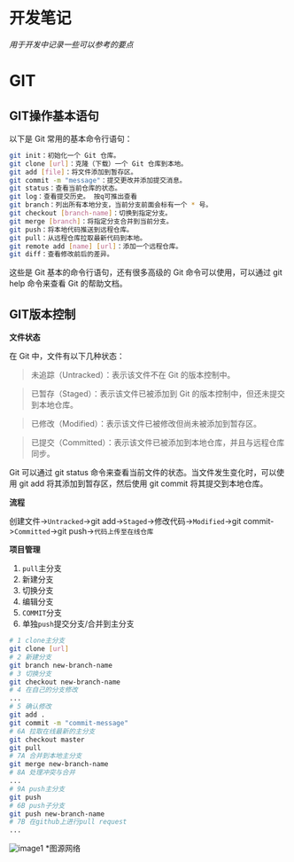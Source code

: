 # 开发笔记

*用于开发中记录一些可以参考的要点*

# GIT

## GIT操作基本语句

以下是 Git 常用的基本命令行语句：

```bash
git init：初始化一个 Git 仓库。
git clone [url]：克隆（下载）一个 Git 仓库到本地。
git add [file]：将文件添加到暂存区。
git commit -m "message"：提交更改并添加提交消息。
git status：查看当前仓库的状态。
git log：查看提交历史。 按q可推出查看
git branch：列出所有本地分支，当前分支前面会标有一个 * 号。
git checkout [branch-name]：切换到指定分支。
git merge [branch]：将指定分支合并到当前分支。
git push：将本地代码推送到远程仓库。
git pull：从远程仓库拉取最新代码到本地。
git remote add [name] [url]：添加一个远程仓库。
git diff：查看修改前后的差异。
```

这些是 Git 基本的命令行语句，还有很多高级的 Git 命令可以使用，可以通过 git help 命令来查看 Git 的帮助文档。

## GIT版本控制

**文件状态**

在 Git 中，文件有以下几种状态：

> 未追踪（Untracked）：表示该文件不在 Git 的版本控制中。

> 已暂存（Staged）：表示该文件已被添加到 Git 的版本控制中，但还未提交到本地仓库。

> 已修改（Modified）：表示该文件已被修改但尚未被添加到暂存区。

> 已提交（Committed）：表示该文件已被添加到本地仓库，并且与远程仓库同步。

Git 可以通过 git status 命令来查看当前文件的状态。当文件发生变化时，可以使用 git add 将其添加到暂存区，然后使用 git commit 将其提交到本地仓库。

**流程**

创建文件->`Untracked`->git add->`Staged`->修改代码->`Modified`->git commit->`Committed`->git push->`代码上传至在线仓库`

**项目管理**

1. `pull`主分支
2. 新建分支
3. 切换分支
4. 编辑分支
5. `COMMIT`分支
6. 单独`push`提交分支/合并到主分支

```bash
# 1 clone主分支
git clone [url]
# 2 新建分支
git branch new-branch-name
# 3 切换分支
git checkout new-branch-name
# 4 在自己的分支修改
...
# 5 确认修改
git add .
git commit -m "commit-message"
# 6A 拉取在线最新的主分支
git checkout master
git pull
# 7A 合并到本地主分支
git merge new-branch-name
# 8A 处理冲突与合并
...
# 9A push主分支
git push
# 6B push子分支
git push new-branch-name
# 7B 在github上进行pull request
...
```

![image1](https://img-blog.csdnimg.cn/59b1d2f2ecf04dfe9a1da0a52fea51d3.png?x-oss-process=image/watermark,type_d3F5LXplbmhlaQ,shadow_50,text_Q1NETiBA6b6Z5rOJ5aSq6Zi_,size_20,color_FFFFFF,t_70,g_se,x_16)
*图源网络
